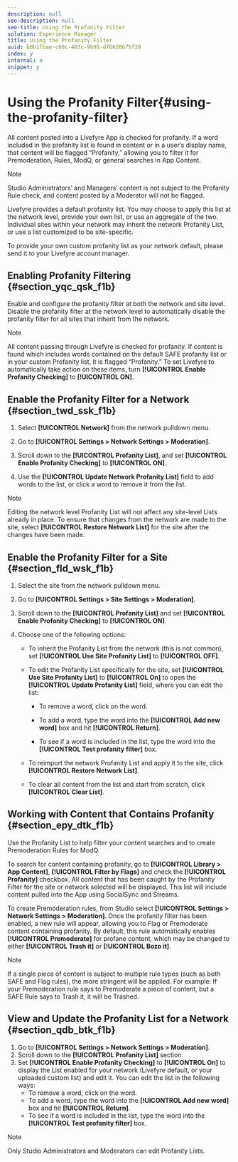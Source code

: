 ```yaml
---
description: null
seo-description: null
seo-title: Using the Profanity Filter
solution: Experience Manager
title: Using the Profanity Filter
uuid: b0b1fbae-c88c-403c-9b91-df6620675f39
index: y
internal: n
snippet: y
---
```


# Using the Profanity Filter{#using-the-profanity-filter}

All content posted into a Livefyre App is checked for profanity. If a word included in the profanity list is found in content or in a user’s display name, that content will be flagged “Profanity,” allowing you to filter it for Premoderation, Rules, ModQ, or general searches in App Content.

>[!NOTE]
>
>Studio Administrators’ and Managers’ content is not subject to the Profanity Rule check, and content posted by a Moderator will not be flagged.

Livefyre provides a default profanity list. You may choose to apply this list at the network level, provide your own list, or use an aggregate of the two. Individual sites within your network may inherit the network Profanity List, or use a list customized to be site-specific.

To provide your own custom profanity list as your network default, please send it to your Livefyre account manager.

## Enabling Profanity Filtering {#section_yqc_qsk_f1b}

Enable and configure the profanity filter at both the network and site level. Disable the profanity filter at the network level to automatically disable the profanity filter for all sites that inherit from the network.

>[!NOTE]
>
>All content passing through Livefyre is checked for profanity. If content is found which includes words contained on the default SAFE profanity list or in your custom Profanity list, it is flagged “Profanity.” To set Livefyre to automatically take action on these items, turn **[!UICONTROL Enable Profanity Checking]** to **[!UICONTROL ON]**.

## Enable the Profanity Filter for a Network {#section_twd_ssk_f1b}

1. Select **[!UICONTROL Network]** from the network pulldown menu.
1. Go to **[!UICONTROL Settings > Network Settings > Moderation]**.
1. Scroll down to the **[!UICONTROL Profanity List]**, and set **[!UICONTROL Enable Profanity Checking]** to **[!UICONTROL ON]**.

1. Use the **[!UICONTROL Update Network Profanity List]** field to add words to the list, or click a word to remove it from the list.

>[!NOTE]
>
>Editing the network level Profanity List will not affect any site-level Lists already in place. To ensure that changes from the network are made to the site, select **[!UICONTROL Restore Network List]** for the site after the changes have been made.

## Enable the Profanity Filter for a Site {#section_fld_wsk_f1b}

1. Select the site from the network pulldown menu.
1. Go to **[!UICONTROL Settings > Site Settings > Moderation]**.
1. Scroll down to the **[!UICONTROL Profanity List]** and set **[!UICONTROL Enable Profanity Checking]** to **[!UICONTROL ON]**.

1. Choose one of the following options:

    * To inherit the Profanity List from the network (this is not common), set **[!UICONTROL Use Site Profanity List]** to **[!UICONTROL OFF]**. 
    
    * To edit the Profanity List specifically for the site, set **[!UICONTROL Use Site Profanity List]** to **[!UICONTROL On]** to open the **[!UICONTROL Update Profanity List]** field, where you can edit the list:

        * To remove a word, click on the word.
        * To add a word, type the word into the **[!UICONTROL Add new word]** box and hit **[!UICONTROL Return]**.
        
        * To see if a word is included in the list, type the word into the **[!UICONTROL Test profanity filter]** box.

    * To reimport the network Profanity List and apply it to the site, click **[!UICONTROL Restore Network List]**.
    * To clear all content from the list and start from scratch, click **[!UICONTROL Clear List]**.

## Working with Content that Contains Profanity {#section_epy_dtk_f1b}

Use the Profanity List to help filter your content searches and to create Premoderation Rules for ModQ.

To search for content containing profanity, go to **[!UICONTROL Library > App Content]**, **[!UICONTROL Filter by Flags]** and check the **[!UICONTROL Profanity]** checkbox. All content that has been caught by the Profanity Filter for the site or network selected will be displayed. This list will include content pulled into the App using SocialSync and Streams.

To create Premoderation rules, from Studio select **[!UICONTROL Settings > Network Settings > Moderation]**. Once the profanity filter has been enabled, a new rule will appear, allowing you to Flag or Premoderate content containing profanity. By default, this rule automatically enables **[!UICONTROL Premoderate]** for profane content, which may be changed to either **[!UICONTROL Trash it]** or **[!UICONTROL Bozo it]**.

>[!NOTE]
>
>If a single piece of content is subject to multiple rule types (such as both SAFE and Flag rules), the more stringent will be applied. For example: If your Premoderation rule says to Premoderate a piece of content, but a SAFE Rule says to Trash it, it will be Trashed.

## View and Update the Profanity List for a Network {#section_qdb_btk_f1b}

1. Go to **[!UICONTROL Settings > Network Settings > Moderation]**.
1. Scroll down to the **[!UICONTROL Profanity List]** section.
1. Set **[!UICONTROL Enable Profanity Checking]** to **[!UICONTROL On]** to display the List enabled for your network (Livefyre default, or your uploaded custom list) and edit it. You can edit the list in the following ways:
    * To remove a word, click on the word.
    * To add a word, type the word into the **[!UICONTROL Add new word]** box and hit **[!UICONTROL Return]**.
    * To see if a word is included in the list, type the word into the **[!UICONTROL Test profanity filter]** box.

>[!NOTE]
>
>Only Studio Administrators and Moderators can edit Profanity Lists.

